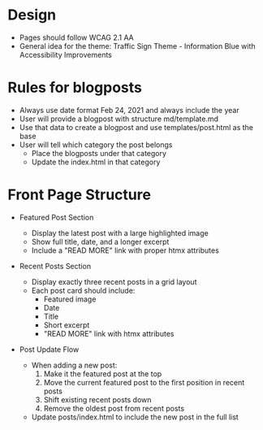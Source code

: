 # Design

- Pages should follow WCAG 2.1 AA
- General idea for the theme: Traffic Sign Theme - Information Blue with Accessibility Improvements

# Rules for blogposts

- Always use date format Feb 24, 2021 and always include the year
- User will provide a blogpost with structure md/template.md
- Use that data to create a blogpost and use templates/post.html as the base
- User will tell which category the post belongs
    - Place the blogposts under that category
    - Update the index.html in that category

# Front Page Structure

- Featured Post Section
    - Display the latest post with a large highlighted image
    - Show full title, date, and a longer excerpt
    - Include a "READ MORE" link with proper htmx attributes

- Recent Posts Section
    - Display exactly three recent posts in a grid layout
    - Each post card should include:
        - Featured image
        - Date
        - Title
        - Short excerpt
        - "READ MORE" link with htmx attributes

- Post Update Flow
    - When adding a new post:
        1. Make it the featured post at the top
        2. Move the current featured post to the first position in recent posts
        3. Shift existing recent posts down
        4. Remove the oldest post from recent posts
    - Update posts/index.html to include the new post in the full list